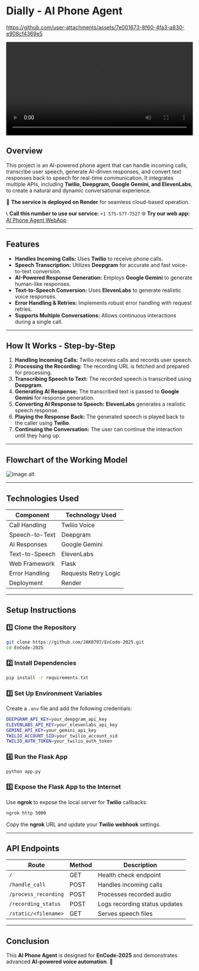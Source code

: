 # Dially - AI Phone Agent

https://github.com/user-attachments/assets/7e001673-8f60-4fa3-a830-e908cf4369e5

<video width="100%" controls>
  <source src="https://github.com/YOUR_GITHUB_USERNAME/EnCode-2025/blob/main/tutorial.mp4" type="video/mp4">
  Your browser does not support the video tag.
</video>

## Overview
This project is an AI-powered phone agent that can handle incoming calls, transcribe user speech, generate AI-driven responses, and convert text responses back to speech for real-time communication. It integrates multiple APIs, including **Twilio, Deepgram, Google Gemini, and ElevenLabs**, to create a natural and dynamic conversational experience.

🚀 **The service is deployed on Render** for seamless cloud-based operation.

📞 **Call this number to use our service:** `‪+1 575-577-7527‬`
🌐 **Try our web app:** [AI Phone Agent WebApp](https://team-hello-encode-2025.streamlit.app/)

---

## Features
- **Handles Incoming Calls:** Uses **Twilio** to receive phone calls.
- **Speech Transcription:** Utilizes **Deepgram** for accurate and fast voice-to-text conversion.
- **AI-Powered Response Generation:** Employs **Google Gemini** to generate human-like responses.
- **Text-to-Speech Conversion:** Uses **ElevenLabs** to generate realistic voice responses.
- **Error Handling & Retries:** Implements robust error handling with request retries.
- **Supports Multiple Conversations:** Allows continuous interactions during a single call.

---

## How It Works - Step-by-Step
1. **Handling Incoming Calls:** Twilio receives calls and records user speech.
2. **Processing the Recording:** The recording URL is fetched and prepared for processing.
3. **Transcribing Speech to Text:** The recorded speech is transcribed using **Deepgram**.
4. **Generating AI Response:** The transcribed text is passed to **Google Gemini** for response generation.
5. **Converting AI Response to Speech:** **ElevenLabs** generates a realistic speech response.
6. **Playing the Response Back:** The generated speech is played back to the caller using **Twilio**.
7. **Continuing the Conversation:** The user can continue the interaction until they hang up.

---

## Flowchart of the Working Model
![image alt](https://github.com/JAK0707/EnCode-2025/blob/01ee1a77421e9fec785ce947cd245872e43de222/flowchart.png)

---

## Technologies Used

| Component          | Technology Used        |
|--------------------|-----------------------|
| Call Handling     | Twilio Voice           |
| Speech-to-Text    | Deepgram               |
| AI Responses      | Google Gemini         |
| Text-to-Speech    | ElevenLabs            |
| Web Framework     | Flask                 |
| Error Handling    | Requests Retry Logic  |
| Deployment        | Render                |

---

## Setup Instructions

### 1️⃣ Clone the Repository
```sh
git clone https://github.com/JAK0707/EnCode-2025.git
cd EnCode-2025
```

### 2️⃣ Install Dependencies
```sh
pip install -r requirements.txt
```

### 3️⃣ Set Up Environment Variables
Create a `.env` file and add the following credentials:
```sh
DEEPGRAM_API_KEY=your_deepgram_api_key
ELEVENLABS_API_KEY=your_elevenlabs_api_key
GEMINI_API_KEY=your_gemini_api_key
TWILIO_ACCOUNT_SID=your_twilio_account_sid
TWILIO_AUTH_TOKEN=your_twilio_auth_token
```

### 4️⃣ Run the Flask App
```sh
python app.py
```

### 5️⃣ Expose the Flask App to the Internet
Use **ngrok** to expose the local server for **Twilio** callbacks:
```sh
ngrok http 5000
```
Copy the **ngrok** URL and update your **Twilio webhook** settings.

---

## API Endpoints

| Route                 | Method | Description                  |
|----------------------|--------|------------------------------|
| `/`                 | GET    | Health check endpoint        |
| `/handle_call`      | POST   | Handles incoming calls       |
| `/process_recording`| POST   | Processes recorded audio     |
| `/recording_status` | POST   | Logs recording status updates |
| `/static/<filename>`| GET    | Serves speech files          |


---

## Conclusion
This **AI Phone Agent** is designed for **EnCode-2025** and demonstrates advanced **AI-powered voice automation**. 🚀

